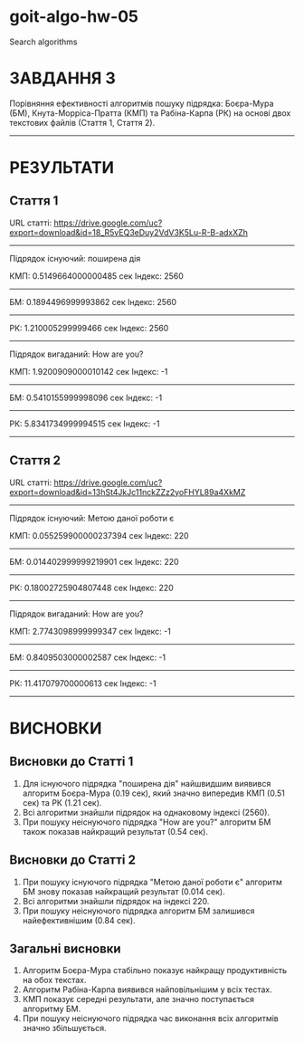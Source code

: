 # goit-algo-hw-05
Search algorithms

ЗАВДАННЯ 3
========================================

Порівняння ефективності алгоритмів пошуку підрядка: Боєра-Мура (БМ), Кнута-Морріса-Пратта (КМП) та Рабіна-Карпа (РК) на основі двох текстових файлів (Стаття 1, Стаття 2).

****************************************
**РЕЗУЛЬТАТИ**
========================================

Стаття 1
----------------------------------------
URL статті: https://drive.google.com/uc?export=download&id=18_R5vEQ3eDuy2VdV3K5Lu-R-B-adxXZh
- -- -- -- -- -- -- -- -- -- -
Підрядок існуючий: поширена дія

КМП: 0.5149664000000485 сек
Індекс: 2560
- - - - 
БМ: 0.1894496999993862 сек
Індекс: 2560
- - - - 
РК: 1.210005299999466 сек
Індекс: 2560
- -- -- -- -- -- -- -- -- -- -
Підрядок вигаданий: How are you?

КМП: 1.9200909000010142 сек
Індекс: -1
- - - - 
БМ: 0.5410155999998096 сек
Індекс: -1
- - - - 
РК: 5.8341734999994515 сек
Індекс: -1

****************************************

Стаття 2
----------------------------------------
URL статті: https://drive.google.com/uc?export=download&id=13hSt4JkJc11nckZZz2yoFHYL89a4XkMZ
- -- -- -- -- -- -- -- -- -- -
Підрядок існуючий: Метою даної роботи є

КМП: 0.055259900000237394 сек
Індекс: 220
- - - - 
БМ: 0.014402999999219901 сек
Індекс: 220
- - - - 
РК: 0.18002725904807448 сек
Індекс: 220
- -- -- -- -- -- -- -- -- -- -
Підрядок вигаданий: How are you?

КМП: 2.7743098999999347 сек
Індекс: -1
- - - - 
БМ: 0.8409503000002587 сек
Індекс: -1
- - - - 
РК: 11.417079700000613 сек
Індекс: -1

****************************************
**ВИСНОВКИ**
========================================

Висновки до Статті 1
----------------------------------------
1. Для існуючого підрядка "поширена дія" найшвидшим виявився алгоритм Боєра-Мура (0.19 сек), який значно випередив КМП (0.51 сек) та РК (1.21 сек).
2. Всі алгоритми знайшли підрядок на однаковому індексі (2560).
3. При пошуку неіснуючого підрядка "How are you?" алгоритм БМ також показав найкращий результат (0.54 сек).

Висновки до Статті 2
----------------------------------------
1. При пошуку існуючого підрядка "Метою даної роботи є" алгоритм БМ знову показав найкращий результат (0.014 сек).
2. Всі алгоритми знайшли підрядок на індексі 220.
3. При пошуку неіснуючого підрядка алгоритм БМ залишився найефективнішим (0.84 сек).

Загальні висновки
----------------------------------------
1. Алгоритм Боєра-Мура стабільно показує найкращу продуктивність на обох текстах.
2. Алгоритм Рабіна-Карпа виявився найповільнішим у всіх тестах.
3. КМП показує середні результати, але значно поступається алгоритму БМ.
4. При пошуку неіснуючого підрядка час виконання всіх алгоритмів значно збільшується.